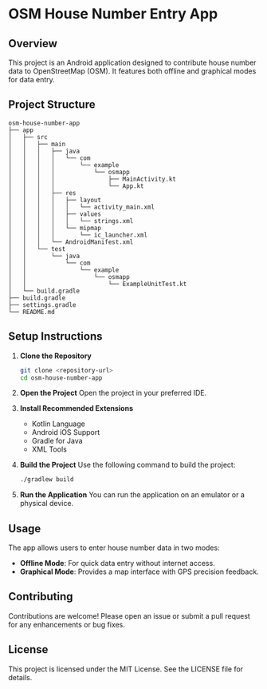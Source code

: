 # OSM House Number Entry App

## Overview

This project is an Android application designed to contribute house number data to OpenStreetMap (OSM). It features both offline and graphical modes for data entry.

## Project Structure

```
osm-house-number-app
├── app
│   ├── src
│   │   ├── main
│   │   │   ├── java
│   │   │   │   └── com
│   │   │   │       └── example
│   │   │   │           └── osmapp
│   │   │   │               ├── MainActivity.kt
│   │   │   │               └── App.kt
│   │   │   ├── res
│   │   │   │   ├── layout
│   │   │   │   │   └── activity_main.xml
│   │   │   │   ├── values
│   │   │   │   │   └── strings.xml
│   │   │   │   └── mipmap
│   │   │   │       └── ic_launcher.xml
│   │   │   └── AndroidManifest.xml
│   │   └── test
│   │       └── java
│   │           └── com
│   │               └── example
│   │                   └── osmapp
│   │                       └── ExampleUnitTest.kt
│   └── build.gradle
├── build.gradle
├── settings.gradle
└── README.md
```

## Setup Instructions

1. **Clone the Repository**
   ```bash
   git clone <repository-url>
   cd osm-house-number-app
   ```

2. **Open the Project**
   Open the project in your preferred IDE.

3. **Install Recommended Extensions**
   - Kotlin Language
   - Android iOS Support
   - Gradle for Java
   - XML Tools

4. **Build the Project**
   Use the following command to build the project:
   ```bash
   ./gradlew build
   ```

5. **Run the Application**
   You can run the application on an emulator or a physical device.

## Usage

The app allows users to enter house number data in two modes:
- **Offline Mode**: For quick data entry without internet access.
- **Graphical Mode**: Provides a map interface with GPS precision feedback.

## Contributing

Contributions are welcome! Please open an issue or submit a pull request for any enhancements or bug fixes.

## License

This project is licensed under the MIT License. See the LICENSE file for details.